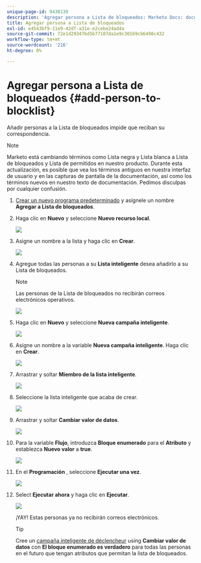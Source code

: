 ```yaml
---
unique-page-id: 9438139
description: 'Agregar persona a Lista de bloqueados: Marketo Docs: documentación del producto'
title: Agregar persona a Lista de bloqueados
exl-id: e4543bf9-11e9-42df-a31e-e2cebe24ad4a
source-git-commit: 72e1d29347bd5b77107da1e9c30169cb6490c432
workflow-type: tm+mt
source-wordcount: '216'
ht-degree: 0%

---
```


# Agregar persona a Lista de bloqueados {#add-person-to-blocklist}

Añadir personas a la Lista de bloqueados impide que reciban su correspondencia.

>[!NOTE]
>
>Marketo está cambiando términos como Lista negra y Lista blanca a Lista de bloqueados y Lista de permitidos en nuestro producto. Durante esta actualización, es posible que vea los términos antiguos en nuestra interfaz de usuario y en las capturas de pantalla de la documentación, así como los términos nuevos en nuestro texto de documentación. Pedimos disculpas por cualquier confusión.

1. [Crear un nuevo programa predeterminado](/help/marketo/product-docs/core-marketo-concepts/programs/creating-programs/create-a-program.md) y asígnele un nombre **Agregar a Lista de bloqueados**.

1. Haga clic en **Nuevo** y seleccione **Nuevo recurso local**.

   ![](assets/image2015-8-14-11-3a0-3a46.png)

1. Asigne un nombre a la lista y haga clic en **Crear**.

   ![](assets/image2015-8-14-11-3a2-3a26.png)

1. Agregue todas las personas a su **Lista inteligente** desea añadirlo a su Lista de bloqueados.

   >[!NOTE]
   >
   >Las personas de la Lista de bloqueados no recibirán correos electrónicos operativos.

   ![](assets/three-6.png)

1. Haga clic en **Nuevo** y seleccione **Nueva campaña inteligente**.

   ![](assets/image2015-8-14-11-3a12-3a35.png)

1. Asigne un nombre a la variable **Nueva campaña inteligente**. Haga clic en **Crear**.

   ![](assets/image2015-8-14-11-3a13-3a36.png)

1. Arrastrar y soltar **Miembro de la lista inteligente**.

   ![](assets/image2015-8-14-11-3a16-3a34.png)

1. Seleccione la lista inteligente que acaba de crear.

   ![](assets/image2015-8-14-11-3a17-3a5.png)

1. Arrastrar y soltar **Cambiar valor de datos**.

   ![](assets/image2015-8-14-11-3a18-3a41.png)

1. Para la variable **Flujo**, introduzca **Bloque enumerado** para el **Atributo** y establezca **Nuevo valor** a **true**.

   ![](assets/image2015-8-14-11-3a21-3a1.png)

1. En el **Programación** , seleccione **Ejecutar una vez**.

   ![](assets/ten.png)

1. Select **Ejecutar ahora** y haga clic en **Ejecutar**.

   ![](assets/image2015-8-14-11-3a24-3a50.png)

   ¡YAY! Estas personas ya no recibirán correos electrónicos.

   >[!TIP]
   >
   >Cree un [campaña inteligente de déclencheur](/help/marketo/product-docs/core-marketo-concepts/smart-campaigns/creating-a-smart-campaign/create-a-new-smart-campaign.md) using **Cambiar valor de datos** con **El bloque enumerado es verdadero** para todas las personas en el futuro que tengan atributos que permitan la lista de bloqueados.
